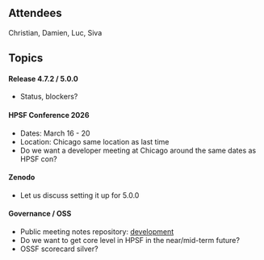## Attendees

Christian, Damien, Luc, Siva

## Topics

#### Release 4.7.2 / 5.0.0

 - Status, blockers?

#### HPSF Conference 2026

 - Dates: March 16 - 20
 - Location: Chicago same location as last time
 - Do we want a developer meeting at Chicago around the same dates as HPSF con?

#### Zenodo

- Let us discuss setting it up for 5.0.0

#### Governance / OSS

- Public meeting notes repository: [development](https://github.com/kokkos/development)
- Do we want to get core level in HPSF in the near/mid-term future?
- OSSF scorecard silver?
